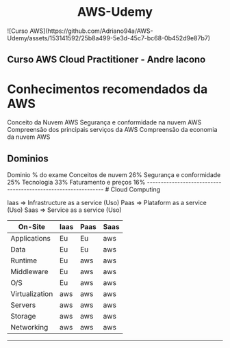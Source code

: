 <h1 align="center"> AWS-Udemy</h1>
![Curso AWS](https://github.com/Adriano94a/AWS-Udemy/assets/153141592/25b8a499-5e3d-45c7-bc68-0b452d9e87b7)


Curso AWS Cloud Practitioner - Andre Iacono
------------------------------------------------------
# Conhecimentos recomendados da AWS
Conceito da Nuvem AWS
Segurança e conformidade na nuvem AWS
Compreensão dos principais serviços da AWS
Compreensão da economia da nuvem AWS

<h2> Dominios </h2>
Dominio	 % do exame
Conceitos de nuvem	26%
Segurança e conformidade	25%
Tecnologia	33%
Faturamento e preços	16%
--------------------------------------------------------------
# Cloud Computing

Iaas => Infrastructure as a service (Uso)
Paas => Plataform as a service (Uso)
Saas => Service as a service (Uso)

| On-Site | Iaas | Paas | Saas |
|--- |--- |--- | --- |
|Applications |	Eu |	Eu |	aws |
|Data |	Eu	| Eu | aws |
|Runtime |	Eu |	aws |	aws |
|Middleware	| Eu	| aws	| aws |
|O/S	| Eu	| aws	| aws |
|Virtualization	| aws	| aws	| aws |
|Servers |	aws |	aws |	aws |
|Storage	| aws	| aws	| aws|
|Networking |	aws |	aws |	aws |
----------------------------------------------------------------------





